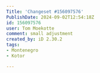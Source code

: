 ```yaml
---
Title: 'Changeset #156097576'
PublishDate: 2024-09-02T12:54:18Z
id: 156097576
user: Tom Moekotte
comment: small adjustment
created_by: iD 2.30.2
tags:
- Montenegro
- Kotor

---
```

